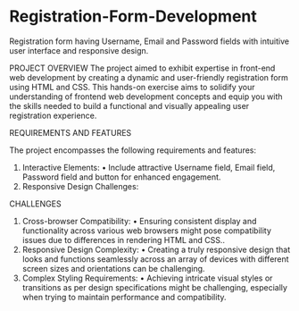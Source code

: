 
# Registration-Form-Development
 Registration form having Username, Email and Password fields with intuitive user interface and responsive design.

PROJECT OVERVIEW
The project aimed to exhibit expertise in front-end web development by creating a dynamic and user-friendly registration form using HTML and CSS. This hands-on exercise aims to solidify your understanding of frontend web development concepts and equip you with the skills needed to build a functional and visually appealing user registration experience.

REQUIREMENTS AND FEATURES

The project encompasses the following requirements and features:
1.	Interactive Elements:
•	Include attractive Username field, Email field, Password field and button for enhanced engagement.
2.	Responsive Design Challenges:

CHALLENGES
1.  Cross-browser Compatibility:
•	Ensuring consistent display and functionality across various web browsers might pose compatibility issues due to differences in rendering HTML and CSS..
2.  Responsive Design Complexity:
•	Creating a truly responsive design that looks and functions seamlessly across an array of devices with different screen sizes and orientations can be challenging.
5.  Complex Styling Requirements:
•	Achieving intricate visual styles or transitions as per design specifications might be challenging, especially when trying to maintain performance and compatibility.
